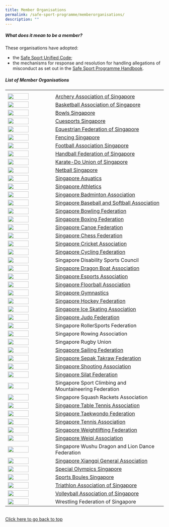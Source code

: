 ```yaml
---
title: Member Organisations
permalink: /safe-sport-programme/memberorganisations/
description: ""
---
```

##### **What does it mean to be a member?**


These organisations have adopted:  
* the [Safe Sport Unified Code](https://www.safesport.sg/files/Safe%20Sport%20Unified%20Code%20v4.pdf);  
* the mechanisms for response and resolution for handling allegations of misconduct as set out in the [Safe Sport Programme Handbook](https://www.safesport.sg/files/Safe%20Sport%20Programme%20Handbook%20101.pdf).
 

 
##### **List of Member Organisations**
<table>
	<tbody><tr style="height:30%"></tr><tr><th style="width:30%"></th><th style="width:70%"></th>		
		</tr><tr><td><img src="/images/archery.png" style="height:100%; width:70%"></td><td><a href="https://archerysingapore.org.sg/high-performance/safe-sport">Archery Association of Singapore</a></td></tr>
		<tr><td><img src="/images/basketball.jpg" style="height:100%; width:70%"></td><td><a href="https://bas.org.sg/uploads/sites/bas/Policy%20-%20Safe%20Sport%2020230118.pdf">Basketball Association of Singapore</a></td></tr>	
		<tr><td><img src="/images/bowls%20sg%20logo.png" style="height:100%; width:70%"></td><td><a href="https://www.bowlssingapore.org/safe-sport-policy/">Bowls Singapore</a></td></tr>
		<tr><td><img src="/images/cuesports%20logo.png" style="height:100%; width:70%"></td><td><a href="http://cuesports.org.sg/safe-sport-policy/">Cuesports Singapore</a></td></tr>	
		<tr><td><img src="/images/efs%20logo.png" style="height:100%; width:70%"></td><td><a href="https://equestrianfederationsg.com/safe-sports-policy">Equestrian Federation of Singapore</a></td></tr>
		<tr><td><img src="/images/fs%20logo.png" style="height:100%; width:70%"></td><td><a href="https://www.fencingsingapore.org.sg/safe-sport/#">Fencing Singapore</a></td></tr>
				<tr><td><img src="/images/football.png" style="height:100%; width:70%"></td><td><a href="https://fas.org.sg/wp-content/uploads/2023/03/Safe-Sport-Policy_Football-Association-of-Singapore.pdf">Football Association Singapore</a></td></tr>	
				<tr><td><img src="/images/logos/Blue%20Pic%20Only.png" style="height:100%; width:70%"></td><td><a href="https://www.hfs.org.sg/_files/ugd/00c9dc_1a04c9d2f00c432cb5eb9b8417a6a9c9.pdf">Handball Federation of Singapore</a></td></tr>			
				<tr><td><img src="/images/logos/Blue%20Pic%20Only.png" style="height:100%; width:70%"></td><td><a href="http://kus.org.sg/KUSSafeSport.pdf">Karate-Do Union of Singapore</a></td></tr>				
		<tr><td><img src="/images/netball%20logo.png" style="height:100%; width:70%"></td><td><a href="https://www.netball.org.sg/wp-content/uploads/2023/02/NETBALL-SINGAPORE-SAFE-SPORT-PROGRAMME-updated-2-Nov-2022-002_Safe-Sport-inputs-003-desktop-1.pdf">Netball Singapore</a></td></tr>
				<tr><td><img src="/images/aquatics%20saq.png" style="height:100%; width:70%"></td><td><a href="https://www.swimming.org.sg/getattachment/SSA/Safe-Sport/Safe-Aquatics/V1-0_SSA-Safe-Sport-Policy_FINAL-(1).pdf.aspx">Singapore Aquatics</a></td></tr>	
		<tr><td><img src="/images/logos/Blue%20Pic%20Only.png" style="height:100%; width:70%"></td><td><a href="https://www.singaporeathletics.org.sg/wp-content/uploads/2023/01/SAA-Safe-Sport-Policy-FINAL.pdf">Singapore Athletics</a></td></tr>
		<tr><td><img src="/images/logos/Blue%20Pic%20Only.png" style="height:100%; width:70%"></td><td><a href="https://singaporebadminton.org.sg/site/singapore-badminton-associations-safe-sport-commitment/">Singapore Badminton Association</a></td></tr>	
		<tr><td><img src="/images/logos/Blue%20Pic%20Only.png" style="height:100%; width:70%"></td><td><a href="https://www.sbsa.org.sg/safe-sport-programme">Singapore Baseball and Softball Association</a></td></tr>
		<tr><td><img src="/images/bowling.jpg" style="height:100%; width:70%"></td><td><a href="https://singaporebowling.org.sg/wp-content/uploads/2023/03/0.16-Safe-Sport-Policy-GC-Approved.pdf">Singapore Bowling Federation</a></td></tr>
		<tr><td><img src="/images/boxing.PNG" style="height:100%; width:70%"></td><td><a href="https://www.singapore-boxing.org/safe-sport-policy">Singapore Boxing Federation</a></td></tr>	
		<tr><td><img src="/images/canoe%20scf.png" style="height:100%; width:70%"></td><td><a href="https://scf.org.sg/pages/details/safe-sport">Singapore Canoe Federation</a></td></tr>	
		<tr><td><img src="/images/chess%20logo.png" style="height:100%; width:70%"></td><td><a href="https://singaporechess.org.sg/wp-content/uploads/2023/02/Safe-Sport-Policy-SCF-2.pdf">Singapore Chess Federation</a></td></tr>	
			<tr><td><img src="/images/high%20res%20SCA%20Logo.png" style="height:100%; width:70%"></td><td><a href="https://singaporecricket.org/safe-sport-policy/">Singapore Cricket Association</a></td></tr>	
		<tr><td><img src="/images/scf%20logo.png" style="height:100%; width:70%"></td><td><a href="https://singaporecycling.org.sg/pages/safe-sport-commitment">Singapore Cycling Federation</a></td></tr>
		<tr><td><img src="/images/sdsc%20logo.jpg" style="height:100%; width:70%"></td><td><a>Singapore Disability Sports Council</a></td></tr>	
		<tr><td><img src="/images/logos/Blue%20Pic%20Only.png" style="height:100%; width:70%"></td><td><a href="https://sdba.org.sg/wp-content/uploads/2023/04/SDBA-Safe-Sport-Policy-30-Mar-2023.pdf">Singapore Dragon Boat Association</a></td></tr>		
		<tr><td><img src="/images/sgea%20logo.png" style="height:100%; width:70%"></td><td><a href="https://esports.org.sg/wp-content/uploads/2022/11/Safe-Sport-Policy-SGEA-1.pdf">Singapore Esports Association</a></td></tr>
		<tr><td><img src="/images/floorball.jpg" style="height:100%; width:70%"></td><td><a href="https://cdn.revolutionise.com.au/news/inis3fjuvite6aad.docx">Singapore Floorball Association</a></td></tr>
		<tr><td><img src="/images/gymnastics%20logo.png" style="height:100%; width:70%"></td><td><a href="https://www.singaporegymnastics.org.sg/safe-sport/child-safety/">Singapore Gymnastics</a></td></tr>
		<tr><td><img src="/images/hockey%20logo.png" style="height:100%; width:70%"></td><td><a href="https://www.singaporehockey.org/resources/shf-safe-sport-policy/">Singapore Hockey Federation</a></td></tr>
		<tr><td><img src="/images/logos/Blue%20Pic%20Only.png" style="height:100%; width:70%"></td><td><a href="https://www.sisa.org.sg/safe-sport">Singapore Ice Skating Association</a></td></tr>
		<tr><td><img src="/images/sjf%20logo.png" style="height:100%; width:70%"></td><td><a href="https://www.sjf.sg/safesport">Singapore Judo Federation</a></td></tr>
		<tr><td><img src="/images/logos/Blue%20Pic%20Only.png" style="height:100%; width:70%"></td><td><a>Singapore RollerSports Federation</a></td></tr>
		<tr><td><img src="/images/logos/Blue%20Pic%20Only.png" style="height:100%; width:70%"></td><td><a>Singapore Rowing Association</a></td></tr>		
		<tr><td><img src="/images/sru%20logo.png" style="height:100%; width:70%"></td><td><a>Singapore Rugby Union</a></td></tr>	
		<tr><td><img src="/images/ssf%20logo%202018_full%20colour.jpg" style="height:100%; width:70%"></td><td><a href="https://sailing.org.sg/wp-content/uploads/2023/03/SSF-Safe-Sport-Policy.pdf">Singapore Sailing Federation</a></td></tr>	
		<tr><td><img src="/images/perses%20logo.png" style="height:100%; width:70%"></td><td><a href="https://www.sgsepaktakraw.org/safe-sports-policy">Singapore Sepak Takraw Federation</a></td></tr>
		<tr><td><img src="/images/shooting.PNG" style="height:100%; width:70%"></td><td><a href="https://singaporeshooting.org/portal/wp-content/uploads/Singapore-Shooting-Association_Safe-Sport-Policy-as-of-27-July-2022.pdf">Singapore Shooting Association</a></td></tr>
		<tr><td><img src="/images/silat%20persisi.PNG" style="height:100%; width:70%"></td><td><a href="https://persisi.org/uploads/events/40/attachments/Singapore%20Silat%20Federation%20-%20Safe%20Sport%20Policy.pdf">Singapore Silat Federation</a></td></tr>
		<tr><td><img src="/images/sport%20climbing.jpg" style="height:100%; width:70%"></td><td><a>Singapore Sport Climbing and Mountaineering Federation</a></td></tr>
		<tr><td><img src="/images/squash.png" style="height:100%; width:70%"></td><td><a>Singapore Squash Rackets Association</a></td></tr>
		<tr><td><img src="/images/logos/Blue%20Pic%20Only.png" style="height:100%; width:70%"></td><td><a href="https://www.stta.org.sg/wp-content/uploads/2022/12/Safe-Sport-Policy-Template_STTA.docx-dated-9-Dec-2022.pdf">Singapore Table Tennis Association</a></td></tr>
	<tr><td><img src="/images/STF%20Logo.png" style="height:100%; width:70%"></td><td><a href="https://www.stf.sg/wp-content/uploads/2023/03/Safe-Sport-Policy_STF_21-Feb-2023_compressed-1.pdf">Singapore Taekwondo Federation</a></td></tr>
		<tr><td><img src="/images/logos/Blue%20Pic%20Only.png" style="height:100%; width:70%"></td><td><a href="https://www.singtennis.org.sg/resource-center-download.aspx?token=GY7N4B9f5n9KBNDx7IwPco0blaZCSSXO">Singapore Tennis Association</a></td></tr>		
		<tr><td><img src="/images/logos/Blue%20Pic%20Only.png" style="height:100%; width:70%"></td><td><a href="https://www.swf.org.sg/policies/swf-safe-sport-policy">Singapore Weightlifting Federation</a></td></tr>
		<tr><td><img src="/images/logos/Blue%20Pic%20Only.png" style="height:100%; width:70%"></td><td><a href="https://www.sportsboules.org.sg/our-polices">Singapore Weiqi Association</a></td></tr>
		<tr><td><img src="/images/logos/Blue%20Pic%20Only.png" style="height:100%; width:70%"></td><td><a>Singapore Wushu Dragon and Lion Dance Federation</a></td></tr>
		<tr><td><img src="/images/logos/Blue%20Pic%20Only.png" style="height:100%; width:70%"></td><td><a href="http://www.xiangqi.sg/xqsite/sixga-safe-sport-policy/">Singapore Xiangqi General Association</a></td></tr>
		<tr><td><img src="/images/logos/Blue%20Pic%20Only.png" style="height:100%; width:70%"></td><td><a href="https://www.specialolympics.org.sg/media/b10bwfuv/sosg-safe-sport-policy.pdf">Special Olympics Singapore</a></td></tr>
		<tr><td><img src="/images/sport%20boules%20logo.png" style="height:100%; width:70%"></td><td><a href="https://www.sportsboules.org.sg/our-polices">Sports Boules Singapore</a></td></tr>
		<tr><td><img src="/images/triathlon%20logo.png" style="height:100%; width:70%"></td><td><a href="https://www.triathlonsingapore.org/about/safe-sport/">Triathlon Association of Singapore</a></td></tr>
		<tr><td><img src="/images/volleyball%20logo.png" style="height:100%; width:70%"></td><td><a href="https://volleyball.org.sg/constitution-annual-report-policies/">Volleyball Association of Singapore</a></td></tr>
		<tr><td><img src="/images/wrestling%20federation.png" style="height:100%; width:70%"></td><td><a>Wrestling Federation of Singapore</a></td></tr>
</tbody></table><table></table>


[Click here to go back to top](#what-does-it-mean-to-be-a-member)